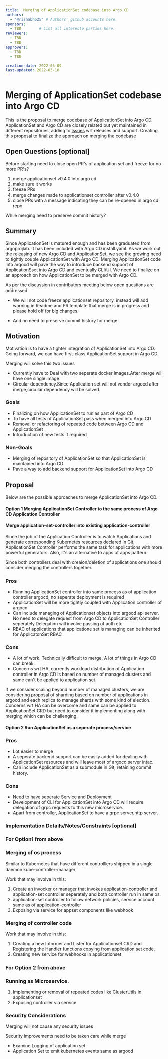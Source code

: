 ```yaml
---
title:  Merging of ApplicationSet codebase into Argo CD
authors:
  - "@rishabh625" # Authors' github accounts here.
sponsors:
  - TBD        # List all intereste parties here.
reviewers:
  - TBD
  - TBD
approvers:
  - TBD
  - TBD

creation-date: 2022-03-09
last-updated: 2022-03-10
---
```


# Merging of ApplicationSet codebase into Argo CD

This is the proposal to merge codebase of ApplicationSet into Argo CD. ApplicationSet and Argo CD are closely related but yet maintained in different repositories, adding to [issues](https://github.com/argoproj/applicationset/issues/528) wrt releases and support. Creating this proposal to finalize the approach on merging the codebase

## Open Questions [optional]

Before starting need to close open PR's of application set and freeze for no more PR's?

1) merge applicationset v0.4.0 into argo cd
2) make sure it works
3) freeze PRs
4) merge changes made to applicationset controller after v0.4.0
5) close PRs with a message indicating they can be re-opened in argo cd repo


While merging need to preserve commit history? 

## Summary

Since ApplicationSet is matured enough and has been graduated from argoprojlab. It has been included with Argo CD install.yaml. As we work out the releasing of new Argo CD and ApplicationSet, we see the growing need to tightly couple ApplicationSet with Argo CD. Merging ApplicationSet code into argocd will pave the way to introduce backend support of ApplicationSset into Argo CD and eventually CLI/UI. We need to finalize on an approach on how ApplicationSet to be merged with Argo CD.

As per the discussion in contributors meeting below open questions are addressed
- We will not code freeze applicationset repository, instead will add warning in Readme and PR template that merge is in progress and please hold off for big changes.

- And no need to preserve commit history for merge.

## Motivation

Motivation is to have a tighter integration of ApplicationSet into Argo CD. Going forward, we can have first-class ApplicationSet support in Argo CD.

Merging will solve this two issues
- Currently have to Deal with two seperate docker images.After merge will have one single image
- Circular dependency.Since Application set will not vendor argocd after merge,circular dependency will be solved.

### Goals

- Finalizing on how ApplicationSet to run as part of Argo CD
- To have all tests of ApplicationSet pass when merged into Argo CD
- Removal or refactoring of repeated code between Argo CD and ApplicationSet
- Introduction of new tests if required 

### Non-Goals

 - Merging of repository of ApplicationSet so that ApplicationSet is maintained into Argo CD
 - Pave a way to add backend support for ApplicationSet into Argo CD

## Proposal

Below are the possible approaches to merge ApplicationSet into Argo CD.

#### Option 1 Merging ApplicationSet Controller to the same process of Argo CD Application Controller

#### Merge application-set-controller into existing application-controller 

Since the job of the Application Controller is to watch Applications and generate corresponding Kubernetes resources declared in Git, ApplicationSet Controller performs the same task for applications with more powerful generators. Also, it's an alternative to apps of apps pattern.

Since both controllers deal with creaion/deletion of applications one should consider merging the controllers together.
### Pros 
-  Running ApplicationSet controller into same process as of application controller argocd, no seperate deployment is required
-  ApplicationSet will be more tightly coupled with Application controller of argocd
-  Can include managing of Applicationset objects into argocd api server. No need to delegate request from Argo CD to ApplicationSet Controller seperately.Delegation will involve passing of auth etc.
-  RBAC of applications that applicatione set is managing can be inherited for ApplicatonSet RBAC

### Cons
- A lot of work. Technically difficult to merge. A lot of things in Argo CD can break.
- Concerns wrt HA, currently workload distribution of Application controller in Argo CD is based on number of managed clusters and same can't be applied to application set. 

If we consider scaling beyond number of managed clusters, we are considering proposal of sharding based on number of applications in argocd and each replica to manage shards with some kind of election. Concerns wrt HA can be overcome and same can be applied to ApplicationSet CRD  but need to consider it implementing along with merging which can be challenging.


#### Option 2 Run ApplicationSet as a seperate process/service

### Pros
- Lot easier to merge
- A seperate backend support can be easily added for dealing with ApplicationSet resources and will leave most of argocd server intac.
- Can include ApplicationSet as a submodule in Git, retaining commit history.

### Cons
- Need to have seperate Service and Deployment
- Development of CLI for ApplicationSet into Argo CD will require delegation of grpc requests to this new microservice.
- Apart from controller, ApplicationSet to have a grpc server,http server.


 ### Implementation Details/Notes/Constraints [optional]

### For Option1  from above

### Merging of os process

Similar to Kubernetes that have different controlllers shipped in a single daemon kube-controller-manager

Work that may involve in this:

1) Create an invocker or manager that invokes application-controller and application-set controller seperately and both controller run in same os.
2) application-set controller to follow network policies, service account same as of application-controller
3) Exposing via service for appset components like webhook

### Merging of controller code

Work that may involve in this:

1) Creating a new Informer and Lister for Applicationset CRD and Registering the Handler functions copying from application set code.
2) Creating new service for webhooks in applicationset

### For Option 2 from above

### Running as Microservice.

1) Implementing or removal of repeated codes
like ClusterUtils in applicationset
2) Exposing controller via service


### Security Considerations

Merging will not cause any security issues 

Security improvements need to be taken care while merge
- Examine Logging of application set 
- Application Set to emit kubernetes events same as argocd

<!-- ### Risks and Mitigations

What are the risks of this proposal and how do we mitigate. Think broadly. 

For example, consider
both security and how this will impact the larger Kubernetes ecosystem.

Consider including folks that also work outside your immediate sub-project.


### Upgrade / Downgrade Strategy

If applicable, how will the component be upgraded and downgraded? Make sure this is in the test
plan.

Consider the following in developing an upgrade/downgrade strategy for this enhancement:

- What changes (in invocations, configurations, API use, etc.) is an existing cluster required to
  make on upgrade in order to keep previous behavior?
- What changes (in invocations, configurations, API use, etc.) is an existing cluster required to
  make on upgrade in order to make use of the enhancement?

## Drawbacks

The idea is to find the best form of an argument why this enhancement should _not_ be implemented.

## Alternatives

Similar to the `Drawbacks` section the `Alternatives` section is used to highlight and record other
possible approaches to delivering the value proposed by an enhancement. -->
